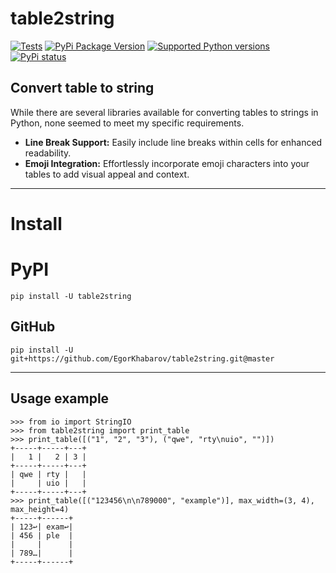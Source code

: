 # table2string

[![Tests](https://github.com/EgorKhabarov/table2string/actions/workflows/tests.yml/badge.svg)](https://github.com/EgorKhabarov/table2string/actions/workflows/tests.yml)
[![PyPi Package Version](https://img.shields.io/pypi/v/table2string.svg)](https://pypi.python.org/pypi/table2string)
[![Supported Python versions](https://img.shields.io/pypi/pyversions/table2string.svg)](https://pypi.python.org/pypi/table2string)
[![PyPi status](https://img.shields.io/pypi/status/table2string.svg?style=flat-square)](https://pypi.python.org/pypi/table2string)

## Convert table to string

While there are several libraries available for converting tables to strings in Python, none seemed to meet my specific requirements. 

- **Line Break Support:** Easily include line breaks within cells for enhanced readability.
- **Emoji Integration:** Effortlessly incorporate emoji characters into your tables to add visual appeal and context.

---

# Install

# PyPI

```shell
pip install -U table2string
```

## GitHub

```shell
pip install -U git+https://github.com/EgorKhabarov/table2string.git@master
```

---

## Usage example

```pycon
>>> from io import StringIO
>>> from table2string import print_table
>>> print_table([("1", "2", "3"), ("qwe", "rty\nuio", "")])
+-----+-----+---+
|   1 |   2 | 3 |
+-----+-----+---+
| qwe | rty |   |
|     | uio |   |
+-----+-----+---+
>>> print_table([("123456\n\n789000", "example")], max_width=(3, 4), max_height=4)
+-----+------+
| 123↩| exam↩|
| 456 | ple  |
|     |      |
| 789…|      |
+-----+------+
```
